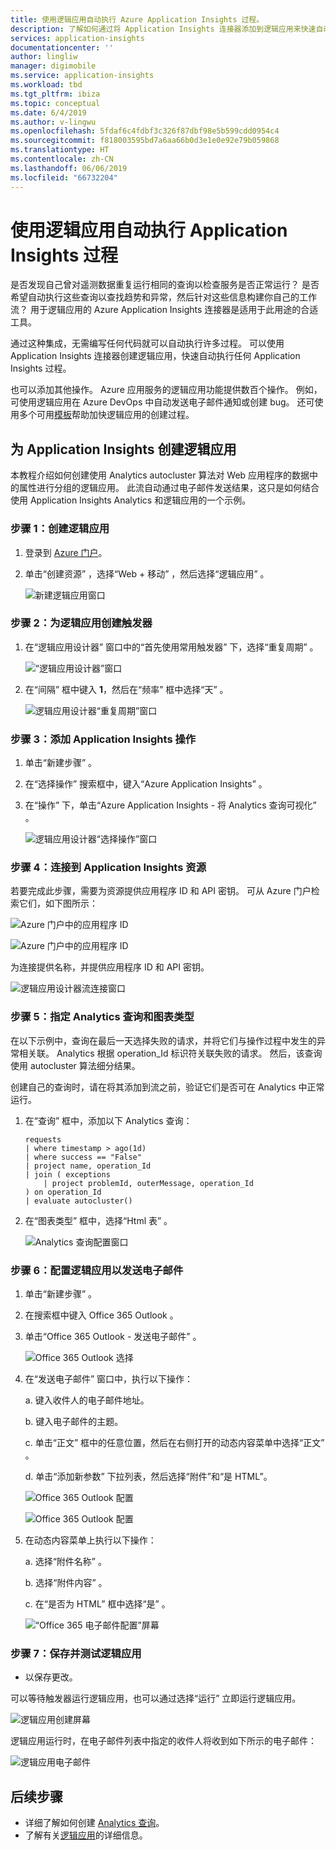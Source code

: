 ```yaml
---
title: 使用逻辑应用自动执行 Azure Application Insights 过程。
description: 了解如何通过将 Application Insights 连接器添加到逻辑应用来快速自动执行可重复的过程。
services: application-insights
documentationcenter: ''
author: lingliw
manager: digimobile
ms.service: application-insights
ms.workload: tbd
ms.tgt_pltfrm: ibiza
ms.topic: conceptual
ms.date: 6/4/2019
ms.author: v-lingwu
ms.openlocfilehash: 5fdaf6c4fdbf3c326f87dbf98e5b599cdd0954c4
ms.sourcegitcommit: f818003595bd7a6aa66b0d3e1e0e92e79b059868
ms.translationtype: HT
ms.contentlocale: zh-CN
ms.lasthandoff: 06/06/2019
ms.locfileid: "66732204"
---
```

# <a name="automate-application-insights-processes-by-using-logic-apps"></a>使用逻辑应用自动执行 Application Insights 过程

是否发现自己曾对遥测数据重复运行相同的查询以检查服务是否正常运行？ 是否希望自动执行这些查询以查找趋势和异常，然后针对这些信息构建你自己的工作流？ 用于逻辑应用的 Azure Application Insights 连接器是适用于此用途的合适工具。

通过这种集成，无需编写任何代码就可以自动执行许多过程。 可以使用 Application Insights 连接器创建逻辑应用，快速自动执行任何 Application Insights 过程。 

也可以添加其他操作。 Azure 应用服务的逻辑应用功能提供数百个操作。 例如，可使用逻辑应用在 Azure DevOps 中自动发送电子邮件通知或创建 bug。 还可使用多个可用[模板](https://docs.microsoft.com/azure/logic-apps/logic-apps-use-logic-app-templates)帮助加快逻辑应用的创建过程。 

## <a name="create-a-logic-app-for-application-insights"></a>为 Application Insights 创建逻辑应用

本教程介绍如何创建使用 Analytics autocluster 算法对 Web 应用程序的数据中的属性进行分组的逻辑应用。 此流自动通过电子邮件发送结果，这只是如何结合使用 Application Insights Analytics 和逻辑应用的一个示例。 

### <a name="step-1-create-a-logic-app"></a>步骤 1：创建逻辑应用
1. 登录到 [Azure 门户](https://portal.azure.cn)。
1. 单击“创建资源”  ，选择“Web + 移动”  ，然后选择“逻辑应用”  。

    ![新建逻辑应用窗口](./media/automate-with-logic-apps/1createlogicapp.png)

### <a name="step-2-create-a-trigger-for-your-logic-app"></a>步骤 2：为逻辑应用创建触发器
1. 在“逻辑应用设计器”  窗口中的“首先使用常用触发器”  下，选择“重复周期”  。

    ![“逻辑应用设计器”窗口](./media/automate-with-logic-apps/2logicappdesigner.png)

1. 在“间隔”  框中键入 **1**，然后在“频率”  框中选择“天”  。

    ![逻辑应用设计器“重复周期”窗口](./media/automate-with-logic-apps/3recurrence.png)

### <a name="step-3-add-an-application-insights-action"></a>步骤 3：添加 Application Insights 操作
1. 单击“新建步骤”  。

1. 在“选择操作”  搜索框中，键入“Azure Application Insights”  。

1. 在“操作”  下，单击“Azure Application Insights - 将 Analytics 查询可视化”  。

    ![逻辑应用设计器“选择操作”窗口](./media/automate-with-logic-apps/4visualize.png)

### <a name="step-4-connect-to-an-application-insights-resource"></a>步骤 4：连接到 Application Insights 资源

若要完成此步骤，需要为资源提供应用程序 ID 和 API 密钥。 可从 Azure 门户检索它们，如下图所示：

![Azure 门户中的应用程序 ID](./media/automate-with-logic-apps/5apiaccess.png)

![Azure 门户中的应用程序 ID](./media/automate-with-logic-apps/6apikey.png)

为连接提供名称，并提供应用程序 ID 和 API 密钥。

![逻辑应用设计器流连接窗口](./media/automate-with-logic-apps/7connection.png)

### <a name="step-5-specify-the-analytics-query-and-chart-type"></a>步骤 5：指定 Analytics 查询和图表类型
在以下示例中，查询在最后一天选择失败的请求，并将它们与操作过程中发生的异常相关联。 Analytics 根据 operation_Id 标识符关联失败的请求。 然后，该查询使用 autocluster 算法细分结果。 

创建自己的查询时，请在将其添加到流之前，验证它们是否可在 Analytics 中正常运行。

1. 在“查询”  框中，添加以下 Analytics 查询：

    ```
    requests
    | where timestamp > ago(1d)
    | where success == "False"
    | project name, operation_Id
    | join ( exceptions
        | project problemId, outerMessage, operation_Id
    ) on operation_Id
    | evaluate autocluster()
    ```

1. 在“图表类型”  框中，选择“Html 表”  。

    ![Analytics 查询配置窗口](./media/automate-with-logic-apps/8query.png)

### <a name="step-6-configure-the-logic-app-to-send-email"></a>步骤 6：配置逻辑应用以发送电子邮件

1. 单击“新建步骤”  。

1. 在搜索框中键入 Office 365 Outlook  。

1. 单击“Office 365 Outlook - 发送电子邮件”  。

    ![Office 365 Outlook 选择](./media/automate-with-logic-apps/9sendemail.png)

1. 在“发送电子邮件”  窗口中，执行以下操作：

   a. 键入收件人的电子邮件地址。

   b. 键入电子邮件的主题。

   c. 单击“正文”  框中的任意位置，然后在右侧打开的动态内容菜单中选择“正文”  。
    
   d. 单击“添加新参数”  下拉列表，然后选择“附件”和“是 HTML”。

      ![Office 365 Outlook 配置](./media/automate-with-logic-apps/10emailbody.png)

      ![Office 365 Outlook 配置](./media/automate-with-logic-apps/11emailparameter.png)

1. 在动态内容菜单上执行以下操作：

    a. 选择“附件名称”  。

    b. 选择“附件内容”  。
    
    c. 在“是否为 HTML”  框中选择“是”  。

      ![“Office 365 电子邮件配置”屏幕](./media/automate-with-logic-apps/12emailattachment.png)

### <a name="step-7-save-and-test-your-logic-app"></a>步骤 7：保存并测试逻辑应用
*  以保存更改。

可以等待触发器运行逻辑应用，也可以通过选择“运行”  立即运行逻辑应用。

![逻辑应用创建屏幕](./media/automate-with-logic-apps/13save.png)

逻辑应用运行时，在电子邮件列表中指定的收件人将收到如下所示的电子邮件：

![逻辑应用电子邮件](./media/automate-with-logic-apps/flow9.png)

## <a name="next-steps"></a>后续步骤

- 详细了解如何创建 [Analytics 查询](../../azure-monitor/log-query/get-started-queries.md)。
- 了解有关[逻辑应用](https://docs.microsoft.com/azure/logic-apps/logic-apps-what-are-logic-apps)的详细信息。



<!--Link references-->









